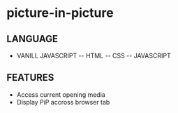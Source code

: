 # picture-in-picture

## LANGUAGE
- VANILL JAVASCRIPT
-- HTML
-- CSS
-- JAVASCRIPT

## FEATURES
- Access current opening media
- Display PiP accross browser tab
